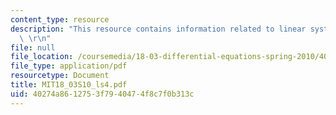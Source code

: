 ```yaml
---
content_type: resource
description: "This resource contains information related to linear systems of ODE's.\
  \ \r\n"
file: null
file_location: /coursemedia/18-03-differential-equations-spring-2010/40274a8612753f7940474f8c7f0b313c_MIT18_03S10_ls4.pdf
file_type: application/pdf
resourcetype: Document
title: MIT18_03S10_ls4.pdf
uid: 40274a86-1275-3f79-4047-4f8c7f0b313c
---
```

